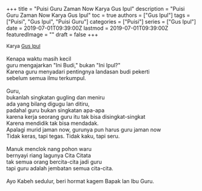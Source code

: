 +++
title = "Puisi Guru Zaman Now Karya Gus Ipul"
description = "Puisi Guru Zaman Now Karya Gus Ipul"
toc = true
authors = ["Gus Ipul"]
tags = ["Puisi", "Gus Ipul", "Puisi Guru"]
categories = ["Puisi"]
series = ["Gus Ipul"]
date = 2019-07-01T09:39:00Z
lastmod = 2019-07-01T09:39:00Z
featuredImage = ""
draft = false
+++

<div style="text-align: justify;">
<div style="font-size: small;">Karya <a href="/authors/gus-ipul/" target="_blank">Gus Ipul</a></div><br />
Kenapa waktu masih kecil<br />guru mengajarkan "Ini Budi," bukan "Ini Ipul?"<br />Karena guru menyadari pentingnya landasan budi pekerti<br />sebelum semua ilmu terkumpul.<br /><br />Guru, <br />bukanlah singkatan gugling dan meniru<br />ada yang bilang  digugu lan ditiru,<br />padahal guru bukan singkatan apa-apa<br />karena kerja seorang guru itu tak bisa disingkat-singkat<br />Karena mendidik tak bisa mendadak.<br />Apalagi murid jaman now, gurunya pun harus guru jaman now<br />Tidak keras, tapi tegas. Tidak kaku, tapi seru.<br /><br />Manuk menclok nang pohon waru<br />bernyayi riang lagunya Cita Citata<br />tak semua orang bercita-cita jadi guru<br />tapi guru adalah jembatan semua cita-cita. <br /><br />Ayo Kabeh sedulur, beri hormat kagem Bapak lan Ibu Guru.</div>
